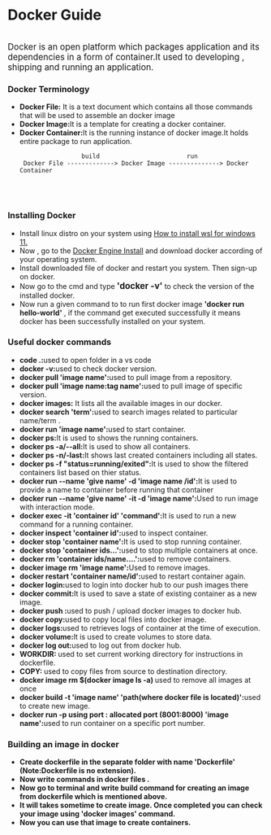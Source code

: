 <h1>Docker Guide</h1>
<br>
<big>Docker is an open platform which packages application and its dependencies in a form of container.It used to developing , shipping and running an application.</big>

<h3> Docker Terminology </h3>
<ul>
    <li> <b> Docker File:</b> It is a text document which contains all those commands that will be used to assemble an docker image </li>
    <li><b>Docker Image:</b>It is a  template for creating a docker container.</li>
    <li><b>Docker Container:</b>It is the running instance of docker image.It holds entire package  to run application.</li>

                     build                        run
     Docker File -------------> Docker Image --------------> Docker Container 
</ul>

<br>
<br>
<h3>Installing Docker </h3>

<ul>
    <li>Install linux distro on your system  using <a href="https://youtu.be/eId6K8d0v6o?si=xdaBT47iu2rQYK4d">How to install wsl for windows 11.</a></li>
    <li>Now , go to the   <a href="https://docs.docker.com/engine/install/">Docker Engine  Install</a> and download docker according  of your operating system. </li>
    <li>Install  downloaded file of docker and restart you system. Then sign-up on docker.</li>
    <li>Now go to the cmd and type <big><b>'docker -v'</b></big> to check the version of the installed docker.</li>
    <li>Now run a given command to to run first docker image  <b>'docker run hello-world'</b>  , if the command get executed successfully it means docker has been successfully installed on your system.</li>
</ul>



<h3>Useful docker commands</h3>
<ul><li><b>code .:</b>used to open folder in a vs code</li>
    <li><b>docker -v:</b>used to check docker version.</li>
    <li><b>docker pull 'image name':</b>used to pull image from a repository.</li>
    <li><b>docker pull 'image name:tag name':</b>used to pull image  of specific version.</li>
    <li><b>docker images:</b> It lists all the available  images in our docker. </li>
    <li><b>docker search 'term':</b>used to search images related to particular name/term .</li>
    <li><b>docker run  'image name':</b>used to start container.</li>
    <li><b>docker ps:</b>It is used to shows the running containers.</li>
    <li><b>docker ps -a/--all:</b>It is used to show all containers.</li>
    <li><b>docker ps -n/-last:</b>It shows last created containers including all states.</li>
    <li><b>docker ps -f "status=running/exited":</b>It is used to show the filtered containers list based on thier status.</li>
    <li><b>docker run --name 'give name' -d 'image name /id':</b>It is used to provide a name to  container before running that  container   </li>
    <li><b>docker run --name 'give name' -it  -d 'image name':</b>Used to run image with interaction mode.</li>
    <li><b>docker exec -it 'container id' 'command':</b>It is used to run a new command for a running container.</li>
    <li><b>docker inspect 'container id':</b>used to inspect container.</li>
    <li><b>docker stop 'container name':</b>It is used to stop running container.</li>
    <li><b>docker stop 'container ids...':</b>used to stop multiple containers at once. </li>
    <li><b>docker rm 'container ids/name....':</b>used to remove containers.</li>
    <li><b>docker image rm 'image name':</b>Used to remove images.</li>
    <li><b>docker restart 'container name/id':</b>used to restart container again.</li>
    <li><b>docker login:</b>used to login into docker hub to our  push images there</li>
    <li><b>docker commit:</b>It is used to save a state of existing container as a new image.</li>
    <li><b>docker push :</b>used to push / upload docker images to docker hub.</li>
    <li><b>docker copy:</b>used to copy local files into docker image.</li>
    <li><b>docker logs:</b>used to retrieves logs of container at the time of execution.</li>
    <li><b>docker volume:</b>It is used to create  volumes to store data.</li>
    <li><b>docker log out:</b>used to log out from docker hub.</li>
    <li><b>WORKDIR: </b>used to set current  working directory for instructions in dockerfile.</li>
    <li><b>COPY: </b>used to copy files from source to destination directory.</li>
    <li><b>docker image rm $(docker image ls -a) </b>used to remove all images at once </li>
    <li><b>docker build -t 'image name' 'path(where docker file is located)':</b>used to create new image.</li>
    <li><b>docker run -p using port : allocated port (8001:8000) 'image name':</b>used to run container on a specific port number.</li>

</ul>



<h3>Building an image in docker</h3>
<ul>
    <li><b>Create dockerfile in the separate folder  with name 'Dockerfile' (Note:Dockerfile is no extension).</b></li>
    <li><b>Now write commands in docker files .</b></li>
    <li><b>Now go to terminal and write build command for creating an image from dockerfile which is mentioned above. </b></li>
    <li><b>It will takes sometime to create image. Once completed you can check your image using 'docker images' command. </b></li>
    <li><b>Now you can use that image to create containers.</b></li>
</ul>